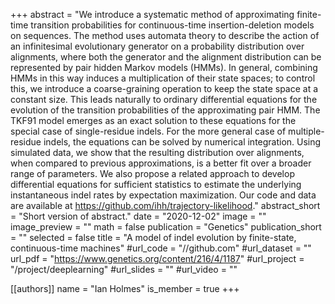 +++
abstract = "We introduce a systematic method of approximating finite-time transition probabilities for continuous-time insertion-deletion models on sequences. The method uses automata theory to describe the action of an infinitesimal evolutionary generator on a probability distribution over alignments, where both the generator and the alignment distribution can be represented by pair hidden Markov models (HMMs). In general, combining HMMs in this way induces a multiplication of their state spaces; to control this, we introduce a coarse-graining operation to keep the state space at a constant size. This leads naturally to ordinary differential equations for the evolution of the transition probabilities of the approximating pair HMM. The TKF91 model emerges as an exact solution to these equations for the special case of single-residue indels. For the more general case of multiple-residue indels, the equations can be solved by numerical integration. Using simulated data, we show that the resulting distribution over alignments, when compared to previous approximations, is a better fit over a broader range of parameters. We also propose a related approach to develop differential equations for sufficient statistics to estimate the underlying instantaneous indel rates by expectation maximization. Our code and data are available at https://github.com/ihh/trajectory-likelihood."
abstract_short = "Short version of abstract."
date = "2020-12-02"
image = ""
image_preview = ""
math = false
publication = "Genetics"
publication_short = ""
selected = false
title = "A model of indel evolution by finite-state, continuous-time machines"
#url_code = "//github.com"
#url_dataset = ""
url_pdf = "https://www.genetics.org/content/216/4/1187"
#url_project = "/project/deeplearning"
#url_slides = ""
#url_video = ""

[[authors]]
    name = "Ian Holmes"
    is_member = true
+++


<!-- You can add information in $\LaTeX$ and *Markdown* here. -->

